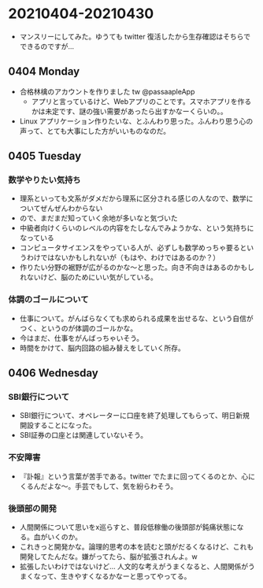 # 20210404-20210430

* マンスリーにしてみた。ゆうても twitter 復活したから生存確認はそちらでできるのですが...

## 0404 Monday

* 合格林檎のアカウントを作りました tw @passaapleApp
  * アプリと言っているけど、Webアプリのことです。スマホアプリを作るかは未定です、謎の強い需要があったら出すかなーくらいの。。
* Linux アプリケーション作りたいな、とふんわり思った。ふんわり思う心の声って、とても大事にした方がいいものなのだ。

## 0405 Tuesday

### 数学やりたい気持ち

* 理系といっても文系がダメだから理系に区分される感じの人なので、数学についてぜんぜんわからない
* ので、まだまだ知っていく余地が多いなと気づいた
* 中級者向けくらいのレベルの内容をたしなんでみようかな、という気持ちになっている
* コンピュータサイエンスをやっている人が、必ずしも数学めっちゃ要るというわけではないかもしれないが（もはや、わけではあるのか？）
* 作りたい分野の裾野が広がるのかな〜と思った。向き不向きはあるのかもしれないけど、脳のためにいい気がしている。

### 体調のゴールについて

* 仕事について。がんばらなくても求められる成果を出せるな、という自信がつく、というのが体調のゴールかな。
* 今はまだ、仕事をがんばっちゃいそう。
* 時間をかけて、脳内回路の組み替えをしていく所存。

## 0406 Wednesday


### SBI銀行について

* SBI銀行について、オペレーターに口座を終了処理してもらって、明日新規開設することになった。
* SBI証券の口座とは関連していないそう。

### 不安障害

* 『訃報』という言葉が苦手である。twitter でたまに回ってくるのとか、心にくるんだよな〜。手芸でもして、気を紛らわそう。

### 後頭部の開発

* 人間関係について思いをx巡らすと、普段低稼働の後頭部が鈍痛状態になる。血がいくのか。
* これきっと開発かな。論理的思考の本を読むと頭がだるくなるけど、これも開発してたんだな。嫌がってたら、脳が拡張されんよ。w
* 拡張したいわけではないけど... 人文的な考えがうまくなると、人間関係がうまくなって、生きやすくなるかなーと思ってやってる。